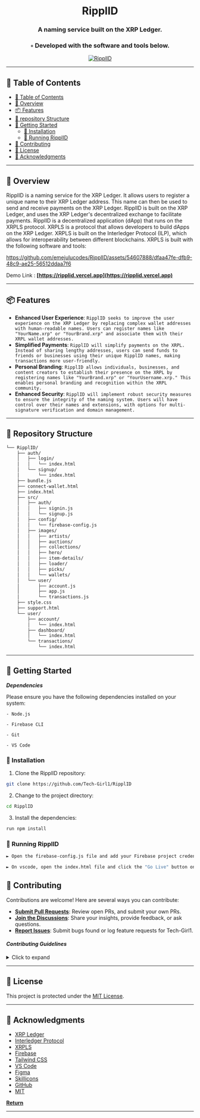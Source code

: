

<!---->

<div align="center">
    <h1>RipplID</h1>
    <h3>A naming service built on the XRP Ledger.</h3>
    <h3>◦ Developed with the software and tools below.</h3>
</div>

<p align="center">
  <a href="https://skillicons.dev">
    <img src=https://skillicons.dev/icons?i=html,css,javascript,tailwind,firebase,github,vscode,figma alt="RipplID">
  </a>
</p>

---

## 📖 Table of Contents
- [📖 Table of Contents](#-table-of-contents)
- [📍 Overview](#-overview)
- [📦 Features](#-features)
- [📂 repository Structure](#-repository-structure)
- [🚀 Getting Started](#-getting-started)
    - [🔧 Installation](#-installation)
    - [🤖 Running RipplID](#-running-RipplID)
- [🤝 Contributing](#-contributing)
- [📄 License](#-license)
- [👏 Acknowledgments](#-acknowledgments)

---


## 📍 Overview

RipplID is a naming service for the XRP Ledger. It allows users to register a unique name to their XRP Ledger address. This name can then be used to send and receive payments on the XRP Ledger. RipplID is built on the XRP Ledger, and uses the XRP Ledger's decentralized exchange to facilitate payments. RipplID is a decentralized application (dApp) that runs on the XRPLS protocol. XRPLS is a protocol that allows developers to build dApps on the XRP Ledger. XRPLS is built on the Interledger Protocol (ILP), which allows for interoperability between different blockchains. XRPLS is built with the following software and tools:


https://github.com/emejulucodes/RipplID/assets/54607888/dfaa47fe-dfb9-48c9-ae25-56512ddaa7f6


Demo Link :  **[https://ripplid.vercel.app](https://ripplid.vercel.app)**


---

## 📦 Features

- **Enhanced User Experience**: `RipplID seeks to improve the user experience on the XRP Ledger by replacing complex wallet addresses with human-readable names. Users can register names like "YourName.xrp" or "YourBrand.xrp" and associate them with their XRPL wallet addresses.`
- **Simplified Payments**: `RipplID will simplify payments on the XRPL. Instead of sharing lengthy addresses, users can send funds to friends or businesses using their unique RipplID names, making transactions more user-friendly.`
- **Personal Branding**: `RipplID allows individuals, businesses, and content creators to establish their presence on the XRPL by registering names like "YourBrand.xrp" or "YourUsername.xrp." This enables personal branding and recognition within the XRPL community.`
- **Enhanced Security**: `RipplID will implement robust security measures to ensure the integrity of the naming system. Users will have control over their names and extensions, with options for multi-signature verification and domain management.`

---


## 📂 Repository Structure

```sh
└── RipplID/
    ├── auth/
    │   ├── login/
    │   │   └── index.html
    │   └── signup/
    │       └── index.html
    ├── bundle.js
    ├── connect-wallet.html
    ├── index.html
    ├── src/
    │   ├── auth/
    │   │   ├── signin.js
    │   │   └── signup.js
    │   ├── config/
    │   │   └── firebase-config.js
    │   ├── images/
    │   │   ├── artists/
    │   │   ├── auctions/
    │   │   ├── collections/
    │   │   ├── hero/
    │   │   ├── item-details/
    │   │   ├── loader/
    │   │   ├── picks/
    │   │   └── wallets/
    │   └── user/
    │       ├── account.js
    │       ├── app.js
    │       └── transactions.js
    ├── style.css
    ├── support.html
    └── user/
        ├── account/
        │   └── index.html
        ├── dashboard/
        │   └── index.html
        └── transactions/
            └── index.html

```

---


## 🚀 Getting Started

***Dependencies***

Please ensure you have the following dependencies installed on your system:

`- Node.js`

`- Firebase CLI`

`- Git`

`- VS Code`

### 🔧 Installation

1. Clone the RipplID repository:
```sh
git clone https://github.com/Tech-Girl1/RipplID
```

2. Change to the project directory:
```sh
cd RipplID
```

3. Install the dependencies:
```sh
run npm install
```

### 🤖 Running RipplID

```sh
► Open the firebase-config.js file and add your Firebase project credentials.
```

```sh
► On vscode, open the index.html file and click the "Go Live" button on the bottom right corner.
```

## 🤝 Contributing

Contributions are welcome! Here are several ways you can contribute:

- **[Submit Pull Requests](https://github.com/Tech-Girl1/RipplID/blob/main/CONTRIBUTING.md)**: Review open PRs, and submit your own PRs.
- **[Join the Discussions](https://github.com/Tech-Girl1/RipplID/discussions)**: Share your insights, provide feedback, or ask questions.
- **[Report Issues](https://github.com/Tech-Girl1/RipplID/issues)**: Submit bugs found or log feature requests for Tech-Girl1.

#### *Contributing Guidelines*

<details closed>
<summary>Click to expand</summary>

1. **Fork the Repository**: Start by forking the project repository to your GitHub account.
2. **Clone Locally**: Clone the forked repository to your local machine using a Git client.
   ```sh
   git clone <your-forked-repo-url>
   ```
3. **Create a New Branch**: Always work on a new branch, giving it a descriptive name.
   ```sh
   git checkout -b new-feature-x
   ```
4. **Make Your Changes**: Develop and test your changes locally.
5. **Commit Your Changes**: Commit with a clear and concise message describing your updates.
   ```sh
   git commit -m 'Implemented new feature x.'
   ```
6. **Push to GitHub**: Push the changes to your forked repository.
   ```sh
   git push origin new-feature-x
   ```
7. **Submit a Pull Request**: Create a PR against the original project repository. Clearly describe the changes and their motivations.

Once your PR is reviewed and approved, it will be merged into the main branch.

</details>

---

## 📄 License


This project is protected under the [MIT License](https://choosealicense.com/licenses/mit/).

---

## 👏 Acknowledgments

- [XRP Ledger](https://xrpl.org/)
- [Interledger Protocol](https://interledger.org/)
- [XRPLS](https://xrpl-labs.com/xrpls/)
- [Firebase](https://firebase.google.com/)
- [Tailwind CSS](https://tailwindcss.com/)
- [VS Code](https://code.visualstudio.com/)
- [Figma](https://www.figma.com/)
- [Skillicons](https://skillicons.dev/)
- [GitHub](https://github.com/)
- [MIT](https://choosealicense.com/licenses/mit/)

[**Return**](#Top)

---
